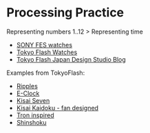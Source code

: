 
# Processing Practice

Representing numbers 1..12 > Representing time 

- [SONY FES watches](https://www.sony.co.uk/fes)
- [Tokyo Flash Watches](https://www.tokyoflash.com/en/watches/)
- [Tokyo Flash Japan Design Studio Blog](https://blog.tokyoflash.com)

Examples from TokyoFlash:
- [Ripples](https://blog.tokyoflash.com/2014/09/02/ripples-watch-with-soothing-droplet-animation/)
- [E-Clock](https://blog.tokyoflash.com/2010/03/10/e-clock/)
- [Kisai Seven](https://www.tokyoflash.com/en/watches/kisai-seven)
- [Kisai Kaidoku - fan designed](https://newatlas.com/tokyoflash-kisai-kaidoku-wristwatch/19147/)
- [Tron inspired](https://blog.tokyoflash.com/2010/10/07/tron-inspired-led-watch/)
- [Shinshoku](https://www.aliexpress.com/item/Wholesale-Tokyoflash-FY003-Unisex-Binary-LED-Robot-Digital-Bangle-Wrist-Watch-Tokyo-flash-s-Shinshoku-watch/506748254.html)


